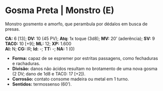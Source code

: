 # Gosma Preta | Monstro (E)

Monstro gosmento e amorfo, que perambula por dédalos em busca de presas.

**CA:** 6 [13]; **DV:** 10 (45 PV); **Atq:** 1x toque (3d8); **MV:** 20’ (aderência); **SV:** 9  
**TAC0:** 10 [+9]; **ML:** 12; **XP:** 1.600  
**Al:** N; **CG:** IR; **Id:** -; **TT:** -; **NA:** 1 (0)

- **Forma:** capaz de se espremer por estritas passagens, como fechaduras e rachaduras.  
- **Divisão:** danos não ácidos resultam no brotamento de uma nova gosma (2 DV; dano de 1d8 e TAC0: 17 [+2]).  
- **Corrosão:** contato consome madeira ou metal em 1 turno.  
- **Sentidos:** termossenso (60’).
